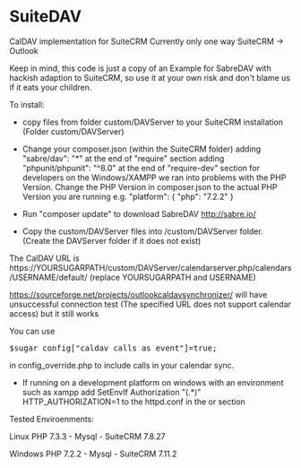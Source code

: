 # SuiteDAV
CalDAV implementation for SuiteCRM
Currently only one way SuiteCRM -> Outlook

Keep in mind, this code is just a copy of an Example for SabreDAV with hackish adaption to SuiteCRM, so use it at your own risk and don't blame us if it eats your children.

To install:
- copy files from folder custom/DAVServer to your SuiteCRM installation (Folder custom/DAVServer)
- Change your composer.json (within the SuiteCRM folder) 
	adding "sabre/dav": "*" at the end of "require" section
	adding "phpunit/phpunit": "^8.0" at the end of "require-dev" section for developers
  on the Windows/XAMPP we ran into problems with the PHP Version. Change the PHP Version in composer.json to the actual PHP Version you are running e.g.
		"platform": {
		  "php": "7.2.2"
		}
- Run "composer update" to download SabreDAV http://sabre.io/

- Copy the custom/DAVServer files into <SuiteCRM>/custom/DAVServer folder. 
  (Create the DAVServer folder if it does not exist)
	

The CalDAV URL is https://YOURSUGARPATH/custom/DAVServer/calendarserver.php/calendars/USERNAME/default/
(replace YOURSUGARPATH and USERNAME)

https://sourceforge.net/projects/outlookcaldavsynchronizer/ will have unsuccessful connection test (The specified URL does not support calendar access) but it still works

You can use 
<pre>$sugar_config["caldav_calls_as_event"]=true;</pre>
in config_override.php to include calls in your calendar sync.


- If running on a development platform on windows with an environment such as xampp add 
		SetEnvIf Authorization "(.*)" HTTP_AUTHORIZATION=$1$
  to the httpd.conf in the <VirtualHost> or <Directory> section


Tested Enviroenments:

Linux PHP 7.3.3 - Mysql - SuiteCRM 7.8.27

Windows PHP 7.2.2 - Mysql - SuiteCRM 7.11.2
